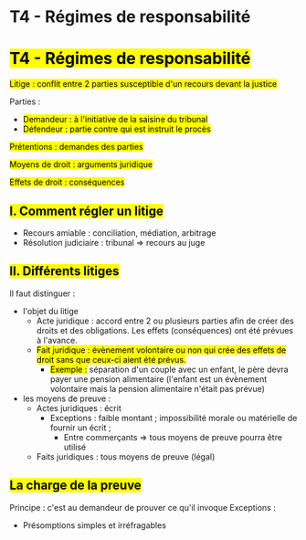 # T4 - Régimes de responsabilité
# <mark class="hltr-purple format">T4 - Régimes de responsabilité</mark>

<mark class="hltr-red format">Litige : conflit entre 2 parties susceptible d'un recours devant la justice</mark>

Parties :
- <mark class="hltr-red format">Demandeur : à l'initiative de la saisine du tribunal</mark>
- <mark class="hltr-red format">Défendeur : partie contre qui est instruit le procès</mark>

<mark class="hltr-red format">Prétentions : demandes des parties</mark>

<mark class="hltr-red format">Moyens de droit : arguments juridique</mark>

<mark class="hltr-red format">Effets de droit : conséquences</mark>

## <mark class="hltr-green format">l. Comment régler un litige</mark>

- Recours amiable : conciliation, médiation, arbitrage
- Résolution judiciaire : tribunal => recours au juge


## <mark class="hltr-green format">ll. Différents litiges </mark>

Il faut distinguer :
- l'objet du litige
	- Acte juridique : accord entre 2 ou plusieurs parties afin de créer des droits et des obligations. Les effets (conséquences) ont été prévues à l'avance.
	- <mark class="hltr-red format">Fait juridique : évènement volontaire ou non qui crée des effets de droit sans que ceux-ci aient été prévus.</mark>
		- <mark class="hltr-grey format">Exemple :</mark> séparation d'un couple avec un enfant, le père devra payer une pension alimentaire (l'enfant est un évènement volontaire mais la pension alimentaire n'était pas prévue)
- les moyens de preuve :
	- Actes juridiques : écrit
		- Exceptions : faible montant ; impossibilité morale ou matérielle de fournir un écrit ; 
			- Entre commerçants => tous moyens de preuve pourra être utilisé
	- Faits juridiques :  tous moyens de preuve (légal)


## <mark class="hltr-green format">La charge de la preuve</mark>

Principe : c'est au demandeur de prouver ce qu'il invoque
Exceptions :
- Présomptions simples et irréfragables